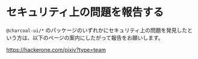 # セキュリティ上の問題を報告する

`@charcoal-ui/*` のパッケージのいずれかにセキュリティ上の問題を発見したという方は、以下のページの案内にしたがって報告をお願いします。

https://hackerone.com/pixiv?type=team
